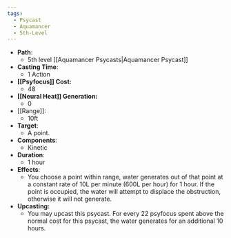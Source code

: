 ```yaml
---
tags:
  - Psycast
  - Aquamancer
  - 5th-Level
---
```

- **Path**:
	- 5th level [[Aquamancer Psycasts|Aquamancer Psycast]]
- **Casting Time**:
	- 1 Action
- **[[Psyfocus]] Cost:**
	- 48
- **[[Neural Heat]] Generation:**
	- 0
- [[Range]]:
	- 10ft
- **Target**:
	- A point.
- **Components**:
	- Kinetic
- **Duration**:
	- 1 hour
- **Effects**:
	- You choose a point within range, water generates out of that point at a constant rate of 10L per minute (600L per hour) for 1 hour. If the point is occupied, the water will attempt to displace the obstruction, otherwise it will not generate.
- **Upcasting:**
	- You may upcast this psycast. For every 22 psyfocus spent above the normal cost for this psycast, the water generates for an additional 10 hours.

